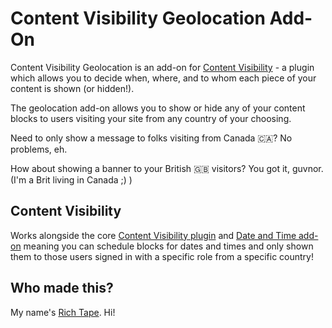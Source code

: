# Content Visibility Geolocation Add-On

Content Visibility Geolocation is an add-on for [Content Visibility](https://wordpress.org/plugins/content-visibility/) - a plugin which allows you to decide when, where, and to whom each piece of your content is shown (or hidden!).

The geolocation add-on allows you to show or hide any of your content blocks to users visiting your site from any country of your choosing.

Need to only show a message to folks visiting from Canada 🇨🇦? No problems, eh.

How about showing a banner to your British 🇬🇧 visitors? You got it, guvnor. (I'm a Brit living in Canada ;) )

## Content Visibility

Works alongside the core [Content Visibility plugin](https://github.com/richardtape/content-visibility) and [Date and Time add-on](https://github.com/richardtape/content-visibility-date-and-time) meaning you can schedule blocks for dates and times and only shown them to those users signed in with a specific role from a specific country!

## Who made this?

My name's [Rich Tape](https://richardtape.com/). Hi! 